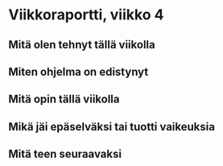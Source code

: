 # Viikkoraportti, viikko 4
## Mitä olen tehnyt tällä viikolla


## Miten ohjelma on edistynyt


## Mitä opin tällä viikolla


## Mikä jäi epäselväksi tai tuotti vaikeuksia


## Mitä teen seuraavaksi

